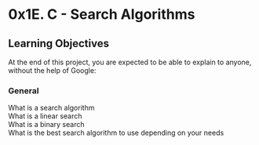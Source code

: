 # 0x1E. C - Search Algorithms    
## Learning Objectives   
At the end of this project, you are expected to be able to explain to anyone, without the help of Google:      

### General        
What is a search algorithm       
What is a linear search     
What is a binary search       
What is the best search algorithm to use depending on your needs    
